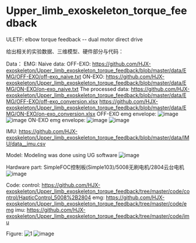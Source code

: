 # Upper_limb_exoskeleton_torque_feedback
ULETF: elbow torque feedback -- dual motor direct drive

给出相关的实验数据、三维模型、硬件部分与代码：

Data：
EMG:
Naive data:
OFF-EXO: https://github.com/HJX-exoskeleton/Upper_limb_exoskeleton_torque_feedback/blob/master/data/EMG/OFF-EXO/off-exo_naive.txt
ON-EXO: https://github.com/HJX-exoskeleton/Upper_limb_exoskeleton_torque_feedback/blob/master/data/EMG/ON-EXO/on-exo_naive.txt
The processed data:
https://github.com/HJX-exoskeleton/Upper_limb_exoskeleton_torque_feedback/blob/master/data/EMG/OFF-EXO/off-exo_conversion.xlsx
https://github.com/HJX-exoskeleton/Upper_limb_exoskeleton_torque_feedback/blob/master/data/EMG/ON-EXO/on-exo_conversion.xlsx
OFF-EXO emg envelope:
![image](https://github.com/HJX-exoskeleton/Upper_limb_exoskeleton_torque_feedback/assets/156507453/91ae1c8d-03a1-436c-a62a-810d3eb88c9f)
![image](https://github.com/HJX-exoskeleton/Upper_limb_exoskeleton_torque_feedback/assets/156507453/87ea9b5a-7dc5-4420-a9a8-7f9e23d02596)
ON-EXO emg envelope:
![image](https://github.com/HJX-exoskeleton/Upper_limb_exoskeleton_torque_feedback/assets/156507453/cb4f20ce-6844-4856-b420-1d592d8c0d0c)
![image](https://github.com/HJX-exoskeleton/Upper_limb_exoskeleton_torque_feedback/assets/156507453/4c82a184-8adf-4e67-9c09-507bdae24c66)

IMU:
https://github.com/HJX-exoskeleton/Upper_limb_exoskeleton_torque_feedback/blob/master/data/IMU/data__imu.csv

Model:
Modeling was done using UG software
![image](https://github.com/HJX-exoskeleton/Upper_limb_exoskeleton_torque_feedback/assets/156507453/f5f0fbc8-141a-4946-9469-4f6b310c477b)

Hardware part:
SimpleFOC控制板(Simple103)/5008无刷电机/2804云台电机
![image](https://github.com/HJX-exoskeleton/Upper_limb_exoskeleton_torque_feedback/assets/156507453/b49bbb99-9c64-474e-b544-16193065b632)

Code:
control: https://github.com/HJX-exoskeleton/Upper_limb_exoskeleton_torque_feedback/tree/master/code/control/HapticControl_5008%2B2804
emg: https://github.com/HJX-exoskeleton/Upper_limb_exoskeleton_torque_feedback/tree/master/code/emg
imu: https://github.com/HJX-exoskeleton/Upper_limb_exoskeleton_torque_feedback/tree/master/code/imu

Figure:
![1](https://github.com/HJX-exoskeleton/Upper_limb_exoskeleton_torque_feedback/assets/156507453/16e6d501-ab6b-4ddd-b9a5-30ffdb062608)
![image](https://github.com/HJX-exoskeleton/Upper_limb_exoskeleton_torque_feedback/assets/156507453/3e232c8c-4416-4768-b22c-74958313cea4)

